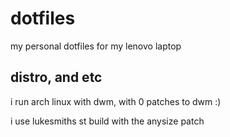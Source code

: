 # dotfiles
my personal dotfiles for my lenovo laptop

## distro, and etc
i run arch linux with dwm, with 0 patches to dwm :)

i use lukesmiths st build with the anysize patch
